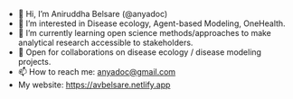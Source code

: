 - 👋 Hi, I’m Aniruddha Belsare (@anyadoc)
- 👀 I’m interested in Disease ecology, Agent-based Modeling, OneHealth.
- 🌱 I’m currently learning open science methods/approaches to make analytical research accessible to stakeholders.
- 💞️ Open for collaborations on disease ecology / disease modeling projects.
- 📫 How to reach me: anyadoc@gmail.com
- My website: https://avbelsare.netlify.app

<!---
anyadoc/anyadoc is a ✨ special ✨ repository because its `README.md` (this file) appears on your GitHub profile.
You can click the Preview link to take a look at your changes.
--->
